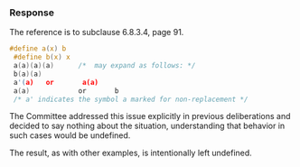 ### Response

The reference is to subclause 6.8.3.4, page 91\.

```c
#define a(x) b
 #define b(x) x
 a(a)(a)(a)      /*  may expand as follows: */
 b(a)(a)
 a'(a)   or       a(a)
 a(a)            or       b
 /* a' indicates the symbol a marked for non-replacement */
```

The Committee addressed this issue explicitly in previous deliberations and
decided to say nothing about the situation, understanding that behavior in such
cases would be undefined.

The result, as with other examples, is intentionally left undefined.
